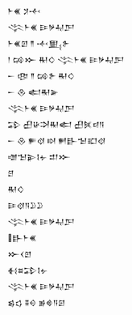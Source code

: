 <div class='block'>
<div class='line'>𒈨𒌍 𒋡𒋾</div>
<div class='line'>𒋞𒈨𒌍 𒄿𒃻𒄷𒂅</div>
<div class='line'>𒈨𒌍𒇻 𒈫 𒋾𒅅𒉿</div>
<div class='line'>𒁹 𒄘𒁍 𒊑𒄭 𒋞𒈨𒌍 𒄿𒃻𒄷𒂅</div>
<div class='line'>𒀸 𒂦 𒈫 𒄘𒉿 𒊑𒄭</div>
<div class='line'>𒀸 𒊮 𒅗𒊑𒅕</div>
<div class='line'>𒋞𒈨𒌍 𒄿𒃻𒄷𒂅</div>
<div class='line'>𒁉 𒌷𒄩𒋫𒊑𒅗 𒌷𒍮𒁀𒀀</div>
<div class='line'>𒀸 𒊮 𒊓𒋼 𒊭 𒂍𒃲𒈠𒊬𒋼</div>
<div class='line'>𒌝𒈠𒉌𒋙𒉡 𒄥𒁍</div>
<div class='line'>𒆪</div>
<div class='line'>𒊑𒄭</div>
<div class='line'>𒄿𒋼𒀀𒊒𒊒</div>
<div class='line'>𒋞𒈨𒌍 𒄿𒃻𒄷𒂅</div>
<div class='line'>𒃲𒈨𒌍</div>
<div class='line'>𒁍𒌋𒇻</div>
<div class='line'>𒈬𒊺𒁉𒋙𒉡</div>
<div class='line'>𒋞𒈨𒌍 𒄿𒃻𒄷𒂅</div>
<div class='line'>𒌗𒌓 𒐉𒄰 𒂊𒄵𒀀𒇉</div>
</div>